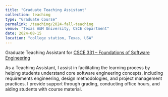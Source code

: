 ```yaml
---
title: "Graduate Teaching Assistant"
collection: teaching
type: "Graduate Course"
permalink: /teaching/2024-fall-teaching
venue: "Texas A&M University, CSCE department"
date: 2024-08-15
location: "college station, Texas, USA"
---
```


Graduate Teaching Assistant for [CSCE 331 – Foundations of Software Engineering](https://lightfoot.engr.tamu.edu/course/csce-331-foundations-of-software-engineering/)

As a Teaching Assistant, I assist in facilitating the learning process by helping students understand core software engineering concepts, including requirements engineering, design methodologies, and project management practices. I provide support through grading, conducting office hours, and aiding students with course material.
